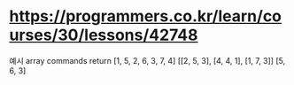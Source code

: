 
# https://programmers.co.kr/learn/courses/30/lessons/42748

예시
array	                commands	                        return
[1, 5, 2, 6, 3, 7, 4]	[[2, 5, 3], [4, 4, 1], [1, 7, 3]]	[5, 6, 3]